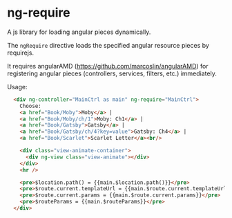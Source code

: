 ng-require
==========

A js library for loading angular pieces dynamically. 

The `ngRequire` directive loads the specified angular resource pieces by requirejs. 

It requires angularAMD (https://github.com/marcoslin/angularAMD) for registering angular pieces (controllers, services, filters, etc.) immediately.


Usage:
```html
  <div ng-controller="MainCtrl as main" ng-require="MainCtrl">
    Choose:
    <a href="Book/Moby">Moby</a> |
    <a href="Book/Moby/ch/1">Moby: Ch1</a> |
    <a href="Book/Gatsby">Gatsby</a> |
    <a href="Book/Gatsby/ch/4?key=value">Gatsby: Ch4</a> |
    <a href="Book/Scarlet">Scarlet Letter</a><br/>

    <div class="view-animate-container">
      <div ng-view class="view-animate"></div>
    </div>
    <hr />

    <pre>$location.path() = {{main.$location.path()}}</pre>
    <pre>$route.current.templateUrl = {{main.$route.current.templateUrl}}</pre>
    <pre>$route.current.params = {{main.$route.current.params}}</pre>
    <pre>$routeParams = {{main.$routeParams}}</pre>
  </div>
```
